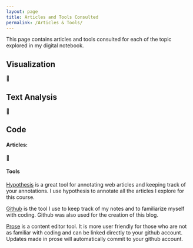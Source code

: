 ```yaml
---
layout: page
title: Articles and Tools Consulted 
permalink: /Articles & Tools/
---
```


This page contains articles and tools consulted for each of the topic explored in my digital notebook. 

## Visualization
🚧

## Text Analysis
🚧

## Code

#### Articles:
🚧
#### Tools
[Hypothesis](https://web.hypothes.is/)
  is a great tool for annotating web articles and keeping track of your annotations. I use hypothesis to annotate all the articles I explore for this course.

[Github](http://github.com)
  is the tool I use to keep track of my notes and to familiarize myself with coding. Github was also used for the creation of this blog. 

[Prose](prose.io)
  is a content editor tool. It is more user friendly for those who are not as familiar with coding and can be linked directly to your github account. Updates made in prose will automatically commit to your github account. 
